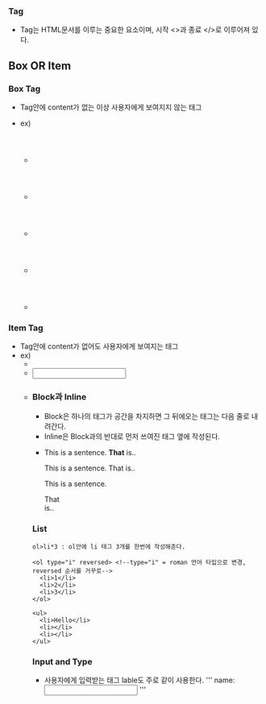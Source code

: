### Tag

- Tag는 HTML문서를 이루는 중요한 요소이며, 시작 <>과 종료 </>로 이루어져 있다.

## Box OR Item

### Box Tag

- Tag안에 content가 없는 이상 사용자에게 보여지지 않는 태그
- ex)

  - <header>
  - <footer>
  - <section>
  - <div>
  - <span>

### Item Tag

- Tag안에 content가 없어도 사용자에게 보여지는 태그
- ex)
  - <a>
  - <input>
  - <table>

### Block과 Inline

- Block은 하나의 태그가 공간을 차지하면 그 뒤에오는 태그는 다음 줄로 내려간다.
- Inline은 Block과의 반대로 먼저 쓰여진 태그 옆에 작성된다.
- 
    <p>This is a sentence. <b>That</b> is..</p>
    <p>This is a sentence. <span>That</span> is..</p>
    <p>This is a sentence. <div>That</div> is..</p>

### List

    ol>li*3 : ol안에 li 태그 3개를 한번에 작성해준다.
  
    <ol type="i" reversed> <!--type="i" = roman 언어 타입으로 변경, reversed 순서를 거꾸로-->
      <li>1</li>
      <li>2</li>
      <li>3</li>
    </ol>
    
    <ul>
      <li>Hello</li>
      <li></li>
      <li></li>
    </ul>

### Input and Type

- 사용자에게 입력받는 태그 lable도 주로 같이 사용한다.
'''
   <label for="input_name">name: </label>
   <input id="input_name" type="text">
'''
